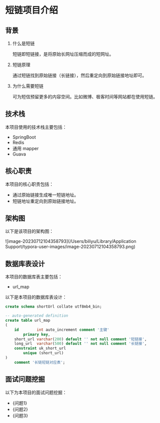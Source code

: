 # 短链项目介绍

## 背景

1. 什么是短链

   短链即短链接，是将原始长网址压缩而成的短网址。

2. 短链原理

   通过短链找到原始链接（长链接），然后重定向到原始链接地址即可。

3. 为什么需要短链

   可为短信预留更多的内容空间。比如微博、极客时间等网站都在使用短链。

## 技术栈

本项目使用的技术栈主要包括：

- SpringBoot
- Redis
- 通用 mapper
- Guava

## 核心职责

本项目的核心职责包括：

- 通过原始链接生成唯一短链地址。
- 短链地址重定向到原始链接地址。

## 架构图

以下是该项目的架构图：

![image-20230712104358793](/Users/biliyu/Library/Application Support/typora-user-images/image-20230712104358793.png)

## 数据库表设计

本项目的数据库表主要包括：

- url_map

以下是本项目的数据库表设计：

```sql
create schema shortUrl collate utf8mb4_bin;

-- auto-generated definition
create table url_map
(
    id        int auto_increment comment '主键'
        primary key,
    short_url varchar(200) default '' not null comment '短链接',
    long_url  varchar(500) default '' not null comment '长链接',
    constraint uk_short_url
        unique (short_url)
)
    comment '长链短链对应表';
```



## 面试问题挖掘

以下为本项目的面试问题挖掘：

- {问题1}
- {问题2}
- {问题3}